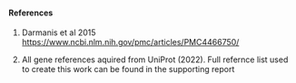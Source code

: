 #### References

1. Darmanis et al 2015 https://www.ncbi.nlm.nih.gov/pmc/articles/PMC4466750/

2. All gene references aquired from UniProt (2022). Full refernce list used to create this work can be found in the supporting report


